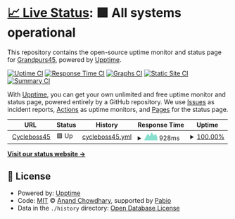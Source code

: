 # [📈 Live Status](https://demo.upptime.js.org): <!--live status--> **🟩 All systems operational**

This repository contains the open-source uptime monitor and status page for [Grandpurs45](https://demo.upptime.js.org), powered by [Upptime](https://github.com/upptime/upptime).

[![Uptime CI](https://github.com/Grandpurs45/upptime/workflows/Uptime%20CI/badge.svg)](https://github.com/Grandpurs45/upptime/actions?query=workflow%3A%22Uptime+CI%22)
[![Response Time CI](https://github.com/Grandpurs45/upptime/workflows/Response%20Time%20CI/badge.svg)](https://github.com/Grandpurs45/upptime/actions?query=workflow%3A%22Response+Time+CI%22)
[![Graphs CI](https://github.com/Grandpurs45/upptime/workflows/Graphs%20CI/badge.svg)](https://github.com/Grandpurs45/upptime5/actions?query=workflow%3A%22Graphs+CI%22)
[![Static Site CI](https://github.com/Grandpurs45/upptime/workflows/Static%20Site%20CI/badge.svg)](https://github.com/Grandpurs45/upptime5/actions?query=workflow%3A%22Static+Site+CI%22)
[![Summary CI](https://github.com/Grandpurs45/upptime/workflows/Summary%20CI/badge.svg)](https://github.com/Grandpurs45/upptime/actions?query=workflow%3A%22Summary+CI%22)

With [Upptime](https://upptime.js.org), you can get your own unlimited and free uptime monitor and status page, powered entirely by a GitHub repository. We use [Issues](https://github.com/Grandpurs45/upptime/issues) as incident reports, [Actions](https://github.com/Grandpurs45/upptime/actions) as uptime monitors, and [Pages](https://demo.upptime.js.org) for the status page.

<!--start: status pages-->
<!-- This summary is generated by Upptime (https://github.com/upptime/upptime) -->
<!-- Do not edit this manually, your changes will be overwritten -->
<!-- prettier-ignore -->
| URL | Status | History | Response Time | Uptime |
| --- | ------ | ------- | ------------- | ------ |
| <img alt="" src="heart" height="13"> [Cycleboss45](https://cycleboss45.fr/) | 🟩 Up | [cycleboss45.yml](https://github.com/grandpurs45/upptime/commits/HEAD/history/cycleboss45.yml) | <details><summary><img alt="Response time graph" src="./graphs/cycleboss45/response-time-week.png" height="20"> 928ms</summary><br><a href="https://Grandpurs45.github.io/upptime/history/cycleboss45"><img alt="Response time 730" src="https://img.shields.io/endpoint?url=https%3A%2F%2Fraw.githubusercontent.com%2Fgrandpurs45%2Fupptime%2FHEAD%2Fapi%2Fcycleboss45%2Fresponse-time.json"></a><br><a href="https://Grandpurs45.github.io/upptime/history/cycleboss45"><img alt="24-hour response time 1340" src="https://img.shields.io/endpoint?url=https%3A%2F%2Fraw.githubusercontent.com%2Fgrandpurs45%2Fupptime%2FHEAD%2Fapi%2Fcycleboss45%2Fresponse-time-day.json"></a><br><a href="https://Grandpurs45.github.io/upptime/history/cycleboss45"><img alt="7-day response time 928" src="https://img.shields.io/endpoint?url=https%3A%2F%2Fraw.githubusercontent.com%2Fgrandpurs45%2Fupptime%2FHEAD%2Fapi%2Fcycleboss45%2Fresponse-time-week.json"></a><br><a href="https://Grandpurs45.github.io/upptime/history/cycleboss45"><img alt="30-day response time 868" src="https://img.shields.io/endpoint?url=https%3A%2F%2Fraw.githubusercontent.com%2Fgrandpurs45%2Fupptime%2FHEAD%2Fapi%2Fcycleboss45%2Fresponse-time-month.json"></a><br><a href="https://Grandpurs45.github.io/upptime/history/cycleboss45"><img alt="1-year response time 730" src="https://img.shields.io/endpoint?url=https%3A%2F%2Fraw.githubusercontent.com%2Fgrandpurs45%2Fupptime%2FHEAD%2Fapi%2Fcycleboss45%2Fresponse-time-year.json"></a></details> | <details><summary><a href="https://Grandpurs45.github.io/upptime/history/cycleboss45">100.00%</a></summary><a href="https://Grandpurs45.github.io/upptime/history/cycleboss45"><img alt="All-time uptime 99.23%" src="https://img.shields.io/endpoint?url=https%3A%2F%2Fraw.githubusercontent.com%2Fgrandpurs45%2Fupptime%2FHEAD%2Fapi%2Fcycleboss45%2Fuptime.json"></a><br><a href="https://Grandpurs45.github.io/upptime/history/cycleboss45"><img alt="24-hour uptime 100.00%" src="https://img.shields.io/endpoint?url=https%3A%2F%2Fraw.githubusercontent.com%2Fgrandpurs45%2Fupptime%2FHEAD%2Fapi%2Fcycleboss45%2Fuptime-day.json"></a><br><a href="https://Grandpurs45.github.io/upptime/history/cycleboss45"><img alt="7-day uptime 100.00%" src="https://img.shields.io/endpoint?url=https%3A%2F%2Fraw.githubusercontent.com%2Fgrandpurs45%2Fupptime%2FHEAD%2Fapi%2Fcycleboss45%2Fuptime-week.json"></a><br><a href="https://Grandpurs45.github.io/upptime/history/cycleboss45"><img alt="30-day uptime 99.80%" src="https://img.shields.io/endpoint?url=https%3A%2F%2Fraw.githubusercontent.com%2Fgrandpurs45%2Fupptime%2FHEAD%2Fapi%2Fcycleboss45%2Fuptime-month.json"></a><br><a href="https://Grandpurs45.github.io/upptime/history/cycleboss45"><img alt="1-year uptime 99.23%" src="https://img.shields.io/endpoint?url=https%3A%2F%2Fraw.githubusercontent.com%2Fgrandpurs45%2Fupptime%2FHEAD%2Fapi%2Fcycleboss45%2Fuptime-year.json"></a></details>

<!--end: status pages-->

[**Visit our status website →**](https://demo.upptime.js.org)

## 📄 License

- Powered by: [Upptime](https://github.com/upptime/upptime)
- Code: [MIT](./LICENSE) © [Anand Chowdhary](https://anandchowdhary.com), supported by [Pabio](https://pabio.com)
- Data in the `./history` directory: [Open Database License](https://opendatacommons.org/licenses/odbl/1-0/)
